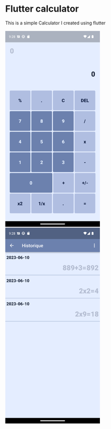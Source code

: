 
# Flutter calculator
This is a simple Calculator I created using flutter
<br />
<br />
<img  src="calco1.png" width="300" />
<img src="calco2.png" width="300" />

